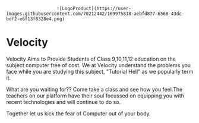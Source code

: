 
                       ![LogoProduct](https://user-images.githubusercontent.com/70212442/169975818-aebfd877-6568-43dc-bdf2-e6f13f8328e4.png)



# Velocity

Velocity Aims to Provide Students of Class 9,10,11,12 education on the subject computer free of cost.
We at Velocity understand the problems you face while you are studying this subject,
"Tutorial Hell" as we popularly term it.

What are you waiting for??
Come take a class and see how you feel.The teachers on our platform have their soul focussed on equipping you with 
recent technologies and will continue to do so.

Together let us kick the fear of Computer out of your body. 
